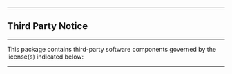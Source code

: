 ---

## Third Party Notice

----

This package contains third-party software components governed by the license(s) indicated below:

----